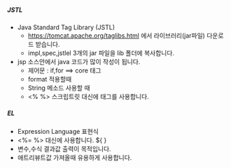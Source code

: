 ##### JSTL
+ Java Standard Tag Library (JSTL) 
	+ https://tomcat.apache.org/taglibs.html 에서 라이브러리(jar파일) 다운로드 받습니다.
	+ impl,spec,jstlel 3개의 jar 파일을 lib 폴더에 복사합니다.
+ jsp 소스안에서 java 코드가 많이 작성이 됩니다.
	+ 제어문 : if,for ==> core 태그
	+ format 적용할때
	+ String 메소드 사용할 때
	+ <% %> 스크립트릿 대신에 태그를 사용합니다.

##### EL
+ Expression Language 표현식
+ <%= %> 대신에 사용합니다. ${ }
+ 변수,수식 결과값 출력이 목적입니다.
+ 애트리뷰트값 가져올때 유용하게 사용합니다.